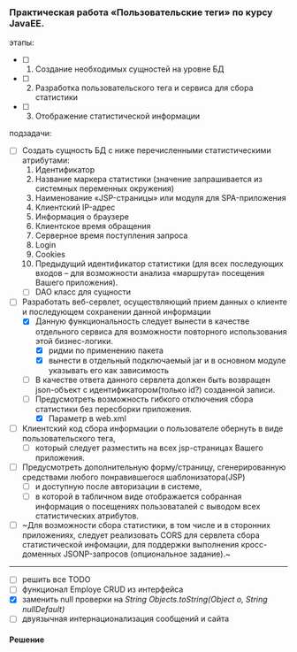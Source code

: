 ### Практическая работа      «Пользовательские теги» по курсу JavaEE.
этапы:
- [ ] 1. Создание необходимых сущностей на уровне БД
- [ ] 2. Разработка пользовательского тега и сервиса для сбора статистики
- [ ] 3. Отображение статистической информации

подзадачи:    
- [ ] Создать сущность БД с ниже перечисленными статистическими атрибутами:
    1. Идентификатор
    2. Название маркера статистики (значение запрашивается из системных переменных окружения)
    3. Наименование «JSP-страницы» или модуля для SPA-приложения
    4. Клиентский IP-адрес
    5. Информация о браузере
    6. Клиентское время обращения
    7. Серверное время поступления запроса
    8. Login
    9. Cookies
    10. Предыдущий идентификатор статистики (для всех последующих входов – для
    возможности анализа «маршрута» посещения Вашего приложения).
  - [ ] DAO класс для сущности     
      
- [ ] Разработать веб-сервлет, осуществляющий прием данных о клиенте и последующем сохранении данной информации
  - [x] Данную функциональность следует вынести в качестве отдельного сервиса для возможности повторного использования этой бизнес-логики. 
    - [x] ридми по применению пакета
    - [x] вынести в отдельный подключаемый jar и в основном модуле указывать его как зависимость
  - [ ] В качестве ответа данного сервлета должен быть возвращен json-объект с идентификатором(только id?) созданной записи. 
  - [ ] Предусмотреть возможность гибкого отключения сбора статистики без пересборки приложения. 
    - [x] Параметр в web.xml

- [ ] Клиентский код сбора информации о пользователе обернуть в виде пользовательского тега, 
  - [ ] который следует разместить на всех jsp-страницах Вашего приложения.
    
- [ ] Предусмотреть дополнительную форму/страницу, сгенерированную средствами любого понравившегося шаблонизатора(JSP) 
  - [ ] и доступную после авторизации в системе, 
  - [ ] в которой  в табличном виде отображается собранная информация о посещениях пользоваталей с выводом всех статистических атрибутов. 

- [ ] ~Для возможности сбора статистики, в том числе и в сторонних приложениях, следует реализовать CORS для сервлета сбора статистической инфомации, для поддержки выполнения кросс-доменных JSONP-запросов (опциональное задание).~

- - - 

- [ ] решить все TODO
- [ ] функционал Employe CRUD из интерфейса
- [x] заменить null проверки на _String Objects.toString(Object o, String nullDefault)_
- [ ] двуязычная интернационализация сообщений и сайта

#### Решение
